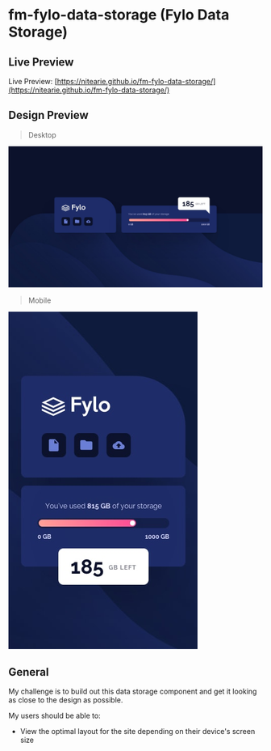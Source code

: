 # fm-fylo-data-storage (Fylo Data Storage)

## Live Preview

Live Preview: [https://nitearie.github.io/fm-fylo-data-storage/](https://nitearie.github.io/fm-fylo-data-storage/)

## Design Preview

> Desktop

![Desktop Design](./design/desktop-design.jpg)

> Mobile

![Mobile Design](./design/mobile-design.jpg)

## General

My challenge is to build out this data storage component and get it looking as close to the design as possible.

My users should be able to:

- View the optimal layout for the site depending on their device's screen size